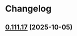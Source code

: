 # Changelog

## [0.111.17](https://github.com/joaomelo/calystone/compare/v0.111.16...v0.111.17) (2025-10-05)
